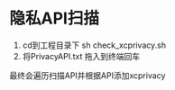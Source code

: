 
# 隐私API扫描

1. cd到工程目录下 sh check_xcprivacy.sh
2. 将PrivacyAPI.txt 拖入到终端回车
   
最终会遍历扫描API并根据API添加xcprivacy
